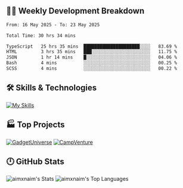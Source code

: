 

## 🧑‍💻 Weekly Development Breakdown

<!--START_SECTION:waka-->

```txt
From: 16 May 2025 - To: 23 May 2025

Total Time: 30 hrs 34 mins

TypeScript   25 hrs 35 mins  █████████████████████░░░░   83.69 %
HTML         3 hrs 35 mins   ███░░░░░░░░░░░░░░░░░░░░░░   11.75 %
JSON         1 hr 14 mins    █░░░░░░░░░░░░░░░░░░░░░░░░   04.06 %
Bash         4 mins          ░░░░░░░░░░░░░░░░░░░░░░░░░   00.25 %
SCSS         4 mins          ░░░░░░░░░░░░░░░░░░░░░░░░░   00.22 %
```

<!--END_SECTION:waka-->

## 🛠️ Skills & Technologies

[![My Skills](https://skillicons.dev/icons?i=angular,react,docker,mongodb,nodejs,express,github,bootstrap,prisma,postman,postgres&perline=8)](https://skillicons.dev)

## 🏭 Top Projects

[![GadgetUniverse](https://github-readme-stats.vercel.app/api/pin/?username=aimxnaim&repo=GadgetUniverse&theme=dark)](https://github.com/aimxnaim/GadgetUniverse)
[![CampVenture](https://github-readme-stats.vercel.app/api/pin/?username=aimxnaim&repo=CampVenture&theme=dark)](https://github.com/aimxnaim/CampVenture)

## 🕛 GitHub Stats

![aimxnaim's Stats](https://github-readme-stats.vercel.app/api?username=aimxnaim&theme=tokyonight&show_icons=true&hide_border=true&count_private=true)
![aimxnaim's Top Languages](https://github-readme-stats.vercel.app/api/top-langs/?username=aimxnaim&theme=tokyonight&show_icons=true&hide_border=true&layout=compact)




